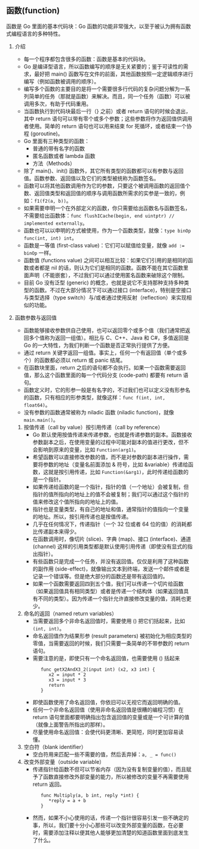 ## 函数(function)

函数是 Go 里面的基本代码块：Go 函数的功能非常强大，以至于被认为拥有函数式编程语言的多种特性。

1. 介绍

   - 每一个程序都包含很多的函数：函数是基本的代码块。
   - Go 是编译型语言，所以函数编写的顺序是无关紧要的；鉴于可读性的需求，最好把 main() 函数写在文件的前面，其他函数按照一定逻辑顺序进行编写（例如函数被调用的顺序）。
   - 编写多个函数的主要目的是将一个需要很多行代码的复杂问题分解为一系列简单的任务（那就是函数）来解决。而且，同一个任务（函数）可以被调用多次，有助于代码重用。
   - 当函数执行到代码块最后一行（} 之前）或者 return 语句的时候会退出，其中 return 语句可以带有零个或多个参数；这些参数将作为返回值供调用者使用。简单的 return 语句也可以用来结束 for 死循环，或者结束一个协程 (goroutine)。
   - Go 里面有三种类型的函数：
     - 普通的带有名字的函数
     - 匿名函数或者 lambda 函数
     - 方法（Methods）
   - 除了 main()、init() 函数外，其它所有类型的函数都可以有参数与返回值。函数参数、返回值以及它们的类型被统称为函数签名。
   - 函数可以将其他函数调用作为它的参数，只要这个被调用函数的返回值个数、返回值类型和返回值的顺序与调用函数所需求的实参是一致的，例如：`f1(f2(a, b))`。
   - 如果需要申明一个在外部定义的函数，你只需要给出函数名与函数签名，不需要给出函数体：`func flushICache(begin, end uintptr) // implemented externally`。
   - 函数也可以以申明的方式被使用，作为一个函数类型，就像：`type binOp func(int, int) int`。
   - 函数是一等值 (first-class value)：它们可以赋值给变量，就像 `add := binOp` 一样。
   - 函数值 (functions value) 之间可以相互比较：如果它们引用的是相同的函数或者都是 nil 的话，则认为它们是相同的函数。函数不能在其它函数里面声明（不能嵌套），不过我们可以通过使用匿名函数来破除这个限制。
   - 目前 Go 没有泛型 (generic) 的概念，也就是说它不支持那种支持多种类型的函数。不过在大部分情况下可以通过接口 (interface)，特别是空接口与类型选择（type switch）与/或者通过使用反射（reflection）来实现相似的功能。

2. 函数参数与返回值

   - 函数能够接收参数供自己使用，也可以返回零个或多个值（我们通常把返回多个值称为返回一组值）。相比与 C、C++、Java 和 C#，多值返回是 Go 的一大特性，为我们判断一个函数是否正常执行提供了方便。
   - 通过 return 关键字返回一组值。事实上，任何一个有返回值（单个或多个）的函数都必须以 return 或 panic 结尾。
   - 在函数块里面，return 之后的语句都不会执行。如果一个函数需要返回值，那么这个函数里面的每一个代码分支 (code-path) 都要有 return 语句。
   - 函数定义时，它的形参一般是有名字的，不过我们也可以定义没有形参名的函数，只有相应的形参类型，就像这样：`func f(int, int, float64)`。
   - 没有参数的函数通常被称为 niladic 函数 (niladic function)，就像 `main.main()`。

   1. 按值传递（call by value）按引用传递（call by reference）
      - Go 默认使用按值传递来传递参数，也就是传递参数的副本。函数接收参数副本之后，在使用变量的过程中可能对副本的值进行更改，但不会影响到原来的变量，比如 `Function(arg1)`。
      - 希望函数可以直接修改参数的值，而不是对参数的副本进行操作，需要将参数的地址（变量名前面添加 & 符号，比如 &variable）传递给函数，这就是按引用传递，比如 `Function(&arg1)`，此时传递给函数的是一个指针。
      - 如果传递给函数的是一个指针，指针的值（一个地址）会被复制，但指针的值所指向的地址上的值不会被复制；我们可以通过这个指针的值来修改这个值所指向的地址上的值。
      - 指针也是变量类型，有自己的地址和值，通常指针的值指向一个变量的地址。所以，按引用传递也是按值传递。
      - 几乎在任何情况下，传递指针（一个 32 位或者 64 位的值）的消耗都比传递副本来得少。
      - 在函数调用时，像切片 (slice)、字典 (map)、接口 (interface)、通道 (channel) 这样的引用类型都是默认使用引用传递（即使没有显式的指出指针）。
      - 有些函数只是完成一个任务，并没有返回值。仅仅是利用了这种函数的副作用 (side-effect)，就像输出文本到终端，发送一个邮件或者是记录一个错误等。但是绝大部分的函数还是带有返回值的。
      - 如果一个函数需要返回四到五个值，我们可以传递一个切片给函数（如果返回值具有相同类型）或者是传递一个结构体（如果返回值具有不同的类型）。因为传递一个指针允许直接修改变量的值，消耗也更少。
   2. 命名的返回（named return variables）
      - 当需要返回多个非命名返回值时，需要使用 () 把它们括起来，比如 `(int, int)`。
      - 命名返回值作为结果形参 (result parameters) 被初始化为相应类型的零值，当需要返回的时候，我们只需要一条简单的不带参数的 return 语句。
      - 需要注意的是，即使只有一个命名返回值，也需要使用 () 括起来
        ```
           func getX2AndX3_2(input int) (x2, x3 int) {
              x2 = input * 2
              x3 = input * 3
              return
           }
        ```
      - 即使函数使用了命名返回值，你依旧可以无视它而返回明确的值。
      - 任何一个非命名返回值（使用非命名返回值是很糟的编程习惯）在 return 语句里面都要明确指出包含返回值的变量或是一个可计算的值（就像上面警告所指出的那样）。
      - 尽量使用命名返回值：会使代码更清晰、更简短，同时更加容易读懂。
   3. 空白符（blank identifier）
      - 空白符用来匹配一些不需要的值，然后丢弃掉：`a, _ = func()`
   4. 改变外部变量（outside variable）
      - 传递指针给函数不但可以节省内存（因为没有复制变量的值），而且赋予了函数直接修改外部变量的能力，所以被修改的变量不再需要使用 return 返回。
        ```
           func Multiply(a, b int, reply *int) {
              *reply = a + b
           }
        ```
      - 然而，如果不小心使用的话，传递一个指针很容易引发一些不确定的事，所以，我们要十分小心那些可以改变外部变量的函数，在必要时，需要添加注释以便其他人能够更加清楚的知道函数里面到底发生了什么。
